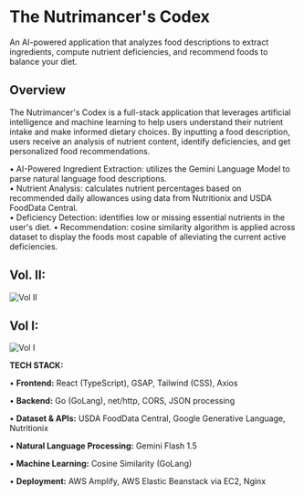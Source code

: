 # The Nutrimancer's Codex
An AI-powered application that analyzes food descriptions to extract ingredients, compute nutrient deficiencies, and recommend foods to balance your diet.

## Overview
The Nutrimancer's Codex is a full-stack application that leverages artificial intelligence and machine learning to help users understand their nutrient intake and make informed dietary choices. By inputting a food description, users receive an analysis of nutrient content, identify deficiencies, and get personalized food recommendations.

• AI-Powered Ingredient Extraction: utilizes the Gemini Language Model to parse natural language food descriptions.<br>
• Nutrient Analysis: calculates nutrient percentages based on recommended daily allowances using data from Nutritionix and USDA FoodData Central. <br>
• Deficiency Detection: identifies low or missing essential nutrients in the user's diet.
• Recommendation: cosine similarity algorithm is applied across dataset to display the foods most capable of alleviating the current active deficiencies. 


## Vol. II:<br>
![Vol  II](https://github.com/user-attachments/assets/23c0f1a1-51d3-4898-b564-c90495477d4b)



## Vol I:<br>
![Vol  I](https://github.com/user-attachments/assets/af91009a-d7f3-4c40-94fc-d8ace8988c8d)





**TECH STACK:**

• **Frontend:** React (TypeScript), GSAP, Tailwind (CSS), Axios

• **Backend:** Go (GoLang), net/http, CORS, JSON processing 

• **Dataset & APIs:** USDA FoodData Central, Google Generative Language, Nutritionix

• **Natural Language Processing:** Gemini Flash 1.5

• **Machine Learning:** Cosine Similarity (GoLang)

• **Deployment:** AWS Amplify, AWS Elastic Beanstack via EC2, Nginx 


